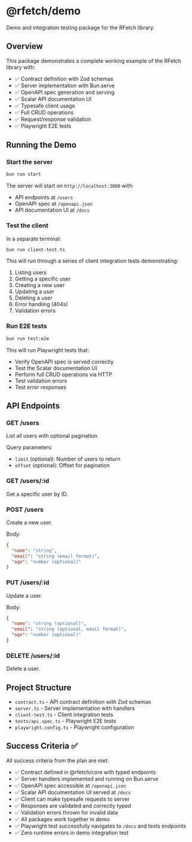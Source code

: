 # @rfetch/demo

Demo and integration testing package for the RFetch library.

## Overview

This package demonstrates a complete working example of the RFetch library with:

- ✅ Contract definition with Zod schemas
- ✅ Server implementation with Bun.serve
- ✅ OpenAPI spec generation and serving
- ✅ Scalar API documentation UI
- ✅ Typesafe client usage
- ✅ Full CRUD operations
- ✅ Request/response validation
- ✅ Playwright E2E tests

## Running the Demo

### Start the server

```bash
bun run start
```

The server will start on `http://localhost:3000` with:

- API endpoints at `/users`
- OpenAPI spec at `/openapi.json`
- API documentation UI at `/docs`

### Test the client

In a separate terminal:

```bash
bun run client-test.ts
```

This will run through a series of client integration tests demonstrating:

1. Listing users
2. Getting a specific user
3. Creating a new user
4. Updating a user
5. Deleting a user
6. Error handling (404s)
7. Validation errors

### Run E2E tests

```bash
bun run test:e2e
```

This will run Playwright tests that:

- Verify OpenAPI spec is served correctly
- Test the Scalar documentation UI
- Perform full CRUD operations via HTTP
- Test validation errors
- Test error responses

## API Endpoints

### GET /users
List all users with optional pagination.

Query parameters:
- `limit` (optional): Number of users to return
- `offset` (optional): Offset for pagination

### GET /users/:id
Get a specific user by ID.

### POST /users
Create a new user.

Body:
```json
{
  "name": "string",
  "email": "string (email format)",
  "age": "number (optional)"
}
```

### PUT /users/:id
Update a user.

Body:
```json
{
  "name": "string (optional)",
  "email": "string (optional, email format)",
  "age": "number (optional)"
}
```

### DELETE /users/:id
Delete a user.

## Project Structure

- `contract.ts` - API contract definition with Zod schemas
- `server.ts` - Server implementation with handlers
- `client-test.ts` - Client integration tests
- `tests/api.spec.ts` - Playwright E2E tests
- `playwright.config.ts` - Playwright configuration

## Success Criteria ✅

All success criteria from the plan are met:

- ✅ Contract defined in @rfetch/core with typed endpoints
- ✅ Server handlers implemented and running on Bun.serve
- ✅ OpenAPI spec accessible at `/openapi.json`
- ✅ Scalar API documentation UI served at `/docs`
- ✅ Client can make typesafe requests to server
- ✅ Responses are validated and correctly typed
- ✅ Validation errors thrown for invalid data
- ✅ All packages work together in demo
- ✅ Playwright test successfully navigates to `/docs` and tests endpoints
- ✅ Zero runtime errors in demo integration test

